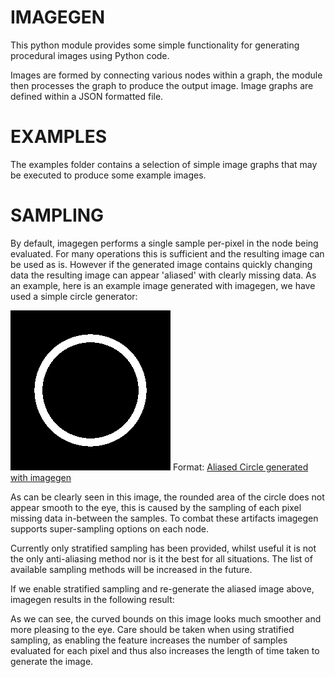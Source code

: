 IMAGEGEN
========
This python module provides some simple functionality for generating procedural images using Python code.

Images are formed by connecting various nodes within a graph, the module then processes the graph to produce
the output image. Image graphs are defined within a JSON formatted file.

EXAMPLES
========
The examples folder contains a selection of simple image graphs that may be executed to produce some example
images.

SAMPLING
========
By default, imagegen performs a single sample per-pixel in the node being evaluated. For many operations this
is sufficient and the resulting image can be used as is. However if the generated image contains quickly
changing data the resulting image can appear 'aliased' with clearly missing data. As an example, here is
an example image generated with imagegen, we have used a simple circle generator:

![Aliased Circle](/images/aliased_circle.png)
Format: [Aliased Circle generated with imagegen](https://github.com/nfactorial/imagegen/images/aliased_circle.png)

As can be clearly seen in this image, the rounded area of the circle does not appear smooth to the eye, this
is caused by the sampling of each pixel missing data in-between the samples. To combat these artifacts
imagegen supports super-sampling options on each node.

Currently only stratified sampling has been provided, whilst useful it is not the only anti-aliasing method
nor is it the best for all situations. The list of available sampling methods will be increased in the
future.

If we enable stratified sampling and re-generate the aliased image above, imagegen results in the following
result:

As we can see, the curved bounds on this image looks much smoother and more pleasing to the eye. Care should
be taken when using stratified sampling, as enabling the feature increases the number of samples evaluated
for each pixel and thus also increases the length of time taken to generate the image.
